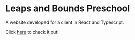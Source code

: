 # Leaps and Bounds Preschool

A website developed for a client in React and Typescript.

Click [here](http://leapsandboundsprek.com) to check it out! 